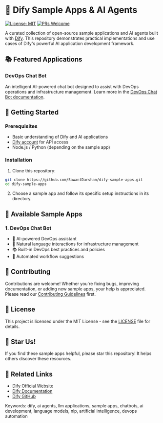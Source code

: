 # 🤖 Dify Sample Apps & AI Agents

[![License: MIT](https://img.shields.io/badge/License-MIT-yellow.svg)](https://opensource.org/licenses/MIT)
[![PRs Welcome](https://img.shields.io/badge/PRs-welcome-brightgreen.svg)](https://github.com/SawantDarshan/dify-sample-apps/pulls)

A curated collection of open-source sample applications and AI agents built with [Dify](https://dify.ai). This repository demonstrates practical implementations and use cases of Dify's powerful AI application development framework.

## 📚 Featured Applications

### DevOps Chat Bot
An intelligent AI-powered chat bot designed to assist with DevOps operations and infrastructure management. Learn more in the [DevOps Chat Bot documentation](./DEVOPS%20CHAT%20BOT/README.md).

## 🚀 Getting Started

### Prerequisites
- Basic understanding of Dify and AI applications
- [Dify account](https://dify.ai) for API access
- Node.js / Python (depending on the sample app)

### Installation
1. Clone this repository:
```bash
git clone https://github.com/SawantDarshan/dify-sample-apps.git
cd dify-sample-apps
```

2. Choose a sample app and follow its specific setup instructions in its directory.

## 🔧 Available Sample Apps

### 1. DevOps Chat Bot
- 🤖 AI-powered DevOps assistant
- 💬 Natural language interactions for infrastructure management
- 📚 Built-in DevOps best practices and policies
- 🔄 Automated workflow suggestions

## 🤝 Contributing

Contributions are welcome! Whether you're fixing bugs, improving documentation, or adding new sample apps, your help is appreciated. Please read our [Contributing Guidelines](.github/CONTRIBUTING.md) first.

## 📝 License

This project is licensed under the MIT License - see the [LICENSE](LICENSE) file for details.

## 🌟 Star Us!
If you find these sample apps helpful, please star this repository! It helps others discover these resources.

## 🔗 Related Links
- [Dify Official Website](https://dify.ai)
- [Dify Documentation](https://docs.dify.ai)
- [Dify GitHub](https://github.com/langgenius/dify)

Keywords: dify, ai agents, llm applications, sample apps, chatbots, ai development, language models, nlp, artificial intelligence, devops automation
